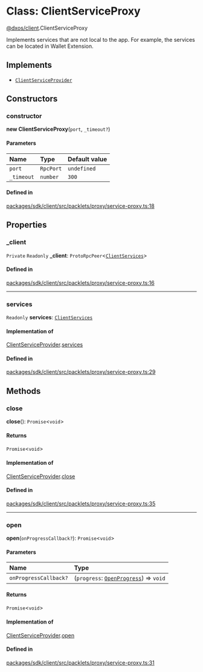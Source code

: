 # Class: ClientServiceProxy

[@dxos/client](../modules/dxos_client.md).ClientServiceProxy

Implements services that are not local to the app.
For example, the services can be located in Wallet Extension.

## Implements

- [`ClientServiceProvider`](../interfaces/dxos_client.ClientServiceProvider.md)

## Constructors

### constructor

**new ClientServiceProxy**(`port`, `_timeout?`)

#### Parameters

| Name | Type | Default value |
| :------ | :------ | :------ |
| `port` | `RpcPort` | `undefined` |
| `_timeout` | `number` | `300` |

#### Defined in

[packages/sdk/client/src/packlets/proxy/service-proxy.ts:18](https://github.com/dxos/dxos/blob/db8188dae/packages/sdk/client/src/packlets/proxy/service-proxy.ts#L18)

## Properties

### \_client

 `Private` `Readonly` **\_client**: `ProtoRpcPeer`<[`ClientServices`](../types/dxos_client.ClientServices.md)\>

#### Defined in

[packages/sdk/client/src/packlets/proxy/service-proxy.ts:16](https://github.com/dxos/dxos/blob/db8188dae/packages/sdk/client/src/packlets/proxy/service-proxy.ts#L16)

___

### services

 `Readonly` **services**: [`ClientServices`](../types/dxos_client.ClientServices.md)

#### Implementation of

[ClientServiceProvider](../interfaces/dxos_client.ClientServiceProvider.md).[services](../interfaces/dxos_client.ClientServiceProvider.md#services)

#### Defined in

[packages/sdk/client/src/packlets/proxy/service-proxy.ts:29](https://github.com/dxos/dxos/blob/db8188dae/packages/sdk/client/src/packlets/proxy/service-proxy.ts#L29)

## Methods

### close

**close**(): `Promise`<`void`\>

#### Returns

`Promise`<`void`\>

#### Implementation of

[ClientServiceProvider](../interfaces/dxos_client.ClientServiceProvider.md).[close](../interfaces/dxos_client.ClientServiceProvider.md#close)

#### Defined in

[packages/sdk/client/src/packlets/proxy/service-proxy.ts:35](https://github.com/dxos/dxos/blob/db8188dae/packages/sdk/client/src/packlets/proxy/service-proxy.ts#L35)

___

### open

**open**(`onProgressCallback?`): `Promise`<`void`\>

#### Parameters

| Name | Type |
| :------ | :------ |
| `onProgressCallback?` | (`progress`: [`OpenProgress`](../interfaces/dxos_client.OpenProgress.md)) => `void` |

#### Returns

`Promise`<`void`\>

#### Implementation of

[ClientServiceProvider](../interfaces/dxos_client.ClientServiceProvider.md).[open](../interfaces/dxos_client.ClientServiceProvider.md#open)

#### Defined in

[packages/sdk/client/src/packlets/proxy/service-proxy.ts:31](https://github.com/dxos/dxos/blob/db8188dae/packages/sdk/client/src/packlets/proxy/service-proxy.ts#L31)
